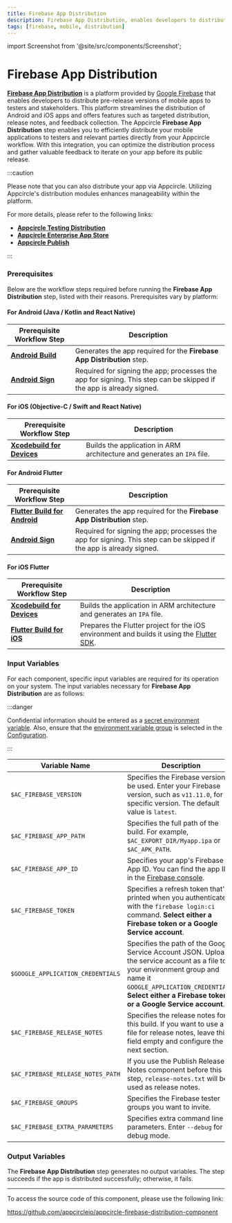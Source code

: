 ```yaml
---
title: Firebase App Distribution
description: Firebase App Distribution, enables developers to distribute their applications to testers and stakeholders for testing purposes.
tags: [firebase, mobile, distribution]
---
```


import Screenshot from '@site/src/components/Screenshot';

# Firebase App Distribution

[**Firebase App Distribution**](https://firebase.google.com/docs/app-distribution) is a platform provided by [Google Firebase](https://firebase.google.com/) that enables developers to distribute pre-release versions of mobile apps to testers and stakeholders. This platform streamlines the distribution of Android and iOS apps and offers features such as targeted distribution, release notes, and feedback collection.
The Appcircle **Firebase App Distribution** step enables you to efficiently distribute your mobile applications to testers and relevant parties directly from your Appcircle workflow. With this integration, you can optimize the distribution process and gather valuable feedback to iterate on your app before its public release.

:::caution

Please note that you can also distribute your app via Appcircle. Utilizing Appcircle's distribution modules enhances manageability within the platform.

For more details, please refer to the following links:

- [**Appcircle Testing Distribution**](/testing-distribution/)
- [**Appcircle Enterprise App Store**](/enterprise-app-store/)
- [**Appcircle Publish**](/publish-module/)

:::

### Prerequisites

Below are the workflow steps required before running the **Firebase App Distribution** step, listed with their reasons. Prerequisites vary by platform:

#### For Android (Java / Kotlin and React Native) 

| Prerequisite Workflow Step        | Description                                                                                              |
| --------------------------------- | -------------------------------------------------------------------------------------------------------- |
| [**Android Build**](/workflows/android-specific-workflow-steps/android-build) | Generates the app required for the **Firebase App Distribution** step.                                                                           |
| [**Android Sign**](/workflows/android-specific-workflow-steps/android-sign)   | Required for signing the app; processes the app for signing. This step can be skipped if the app is already signed. |

<Screenshot url='https://cdn.appcircle.io/docs/assets/android-workflow-components-firebase-app-distribution_1.png'/>

#### For iOS (Objective-C / Swift and React Native) 

| Prerequisite Workflow Step        | Description                                                                                              |
| --------------------------------- | -------------------------------------------------------------------------------------------------------- |
| [**Xcodebuild for Devices**](/workflows/ios-specific-workflow-steps#xcodebuild-for-devices-archive--export) | Builds the application in ARM architecture and generates an `IPA` file. |

<Screenshot url='https://cdn.appcircle.io/docs/assets/android-workflow-components-firebase-app-distribution_2.png'/>

#### For Android Flutter 

| Prerequisite Workflow Step        | Description                                                                                              |
| --------------------------------- | -------------------------------------------------------------------------------------------------------- |
| [**Flutter Build for Android**](/workflows/flutter-specific-workflow-steps#flutter-build-for-android) | Generates the app required for the **Firebase App Distribution** step.                                                                           |
| [**Android Sign**](/workflows/android-specific-workflow-steps/android-sign)   | Required for signing the app; processes the app for signing. This step can be skipped if the app is already signed. |

<Screenshot url='https://cdn.appcircle.io/docs/assets/android-workflow-components-firebase-app-distribution_3.png'/>

#### For iOS Flutter

| Prerequisite Workflow Step        | Description                                                                                              |
| --------------------------------- | -------------------------------------------------------------------------------------------------------- |
| [**Xcodebuild for Devices**](/workflows/ios-specific-workflow-steps#xcodebuild-for-devices-archive--export) | Builds the application in ARM architecture and generates an `IPA` file. |
| [**Flutter Build for iOS**](/workflows/flutter-specific-workflow-steps#flutter-build-for-ios) | Prepares the Flutter project for the iOS environment and builds it using the [Flutter SDK](https://github.com/flutter/flutter). |

<Screenshot url='https://cdn.appcircle.io/docs/assets/android-workflow-components-firebase-app-distribution_4.png'/>

### Input Variables

For each component, specific input variables are required for its operation on your system. The input variables necessary for **Firebase App Distribution** are as follows:

<Screenshot url='https://cdn.appcircle.io/docs/assets/android-workflow-components-firebase-app-distribution_5.png'/>

:::danger

Confidential information should be entered as a [secret environment variable](/environment-variables/managing-variables#adding-key-and-text-based-value-pairs). Also, ensure that the [environment variable group](/environment-variables/managing-variables#using-environment-variable-groups-in-builds) is selected in the [Configuration](/build/build-process-management/build-profile-configuration/).

:::

| Variable Name                   | Description                                                                                                                                                           | Status   |
| ------------------------------- | --------------------------------------------------------------------------------------------------------------------------------------------------------------------- | -------- |
| `$AC_FIREBASE_VERSION`         | Specifies the Firebase version to be used. Enter your Firebase version, such as `v11.11.0`, for a specific version. The default value is `latest`.                                                  | Required |
| `$AC_FIREBASE_APP_PATH`        | Specifies the full path of the build. For example, `$AC_EXPORT_DIR/Myapp.ipa` or `$AC_APK_PATH`.                                                             | Required |
| `$AC_FIREBASE_APP_ID`          | Specifies your app's Firebase App ID. You can find the app ID in the [Firebase console](https://console.firebase.google.com/u/0/).                                                                      | Required |
| `$AC_FIREBASE_TOKEN`           | Specifies a refresh token that's printed when you authenticate with the `firebase login:ci` command. **Select either a Firebase token or a Google Service account**.  | Optional |
| `$GOOGLE_APPLICATION_CREDENTIALS` | Specifies the path of the Google Service Account JSON. Upload the service account as a file to your environment group and name it `GOOGLE_APPLICATION_CREDENTIALS`. **Select either a Firebase token or a Google Service account**. | Optional |
| `$AC_FIREBASE_RELEASE_NOTES`   | Specifies the release notes for this build. If you want to use a file for release notes, leave this field empty and configure the next section.                     | Optional |
| `$AC_FIREBASE_RELEASE_NOTES_PATH` | If you use the Publish Release Notes component before this step, `release-notes.txt` will be used as release notes.                                                  | Optional |
| `$AC_FIREBASE_GROUPS`          | Specifies the Firebase tester groups you want to invite.                                                                                               | Optional |
| `$AC_FIREBASE_EXTRA_PARAMETERS` | Specifies extra command line parameters. Enter `--debug` for debug mode.                                                                                              | Optional |

### Output Variables

The **Firebase App Distribution** step generates no output variables. The step succeeds if the app is distributed successfully; otherwise, it fails.

---

To access the source code of this component, please use the following link:

https://github.com/appcircleio/appcircle-firebase-distribution-component
